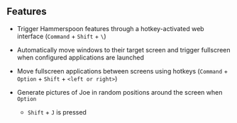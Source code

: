 Features
--------

-   Trigger Hammerspoon features through a hotkey-activated web interface
    (`Command` + `Shift` + `\`)

-   Automatically move windows to their target screen and trigger fullscreen
    when configured applications are launched

-   Move fullscreen applications between screens using hotkeys (`Command` +
    `Option` + `Shift` + `<left or right>`)

-   Generate pictures of Joe in random positions around the screen when `Option`
    + `Shift` + `J` is pressed
